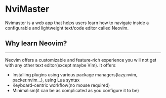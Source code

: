 # NviMaster
Nvimaster is a web app that helps users learn how to navigate inside a configurable and lightweight text/code editor called Neovim.

## Why learn Neovim?
---
Neovim offers a customizable and feature-rich experience you will not get with any other text editor(except maybe Vim).
It offers: 
- Installing plugins using various package managers(lazy.nvim, packer.nvim...), using Lua syntax
- Keyboard-centric workflow(no mouse required)
- Minimalism(it can be as complicated as you configure it to be)

